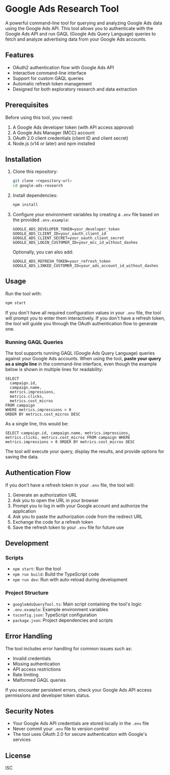 # Google Ads Research Tool

A powerful command-line tool for querying and analyzing Google Ads data using the Google Ads API. This tool allows you to authenticate with the Google Ads API and run GAQL (Google Ads Query Language) queries to fetch and analyze advertising data from your Google Ads accounts.

## Features

-   OAuth2 authentication flow with Google Ads API
-   Interactive command-line interface
-   Support for custom GAQL queries
-   Automatic refresh token management
-   Designed for both exploratory research and data extraction

## Prerequisites

Before using this tool, you need:

1. A Google Ads developer token (with API access approval)
2. A Google Ads Manager (MCC) account
3. OAuth 2.0 client credentials (client ID and client secret)
4. Node.js (v14 or later) and npm installed

## Installation

1. Clone this repository:

    ```bash
    git clone <repository-url>
    cd google-ads-research
    ```

2. Install dependencies:

    ```bash
    npm install
    ```

3. Configure your environment variables by creating a `.env` file based on the provided `.env.example`:

    ```
    GOOGLE_ADS_DEVELOPER_TOKEN=your_developer_token
    GOOGLE_ADS_CLIENT_ID=your_oauth_client_id
    GOOGLE_ADS_CLIENT_SECRET=your_oauth_client_secret
    GOOGLE_ADS_LOGIN_CUSTOMER_ID=your_mcc_id_without_dashes
    ```

    Optionally, you can also add:

    ```
    GOOGLE_ADS_REFRESH_TOKEN=your_refresh_token
    GOOGLE_ADS_LINKED_CUSTOMER_ID=your_ads_account_id_without_dashes
    ```

## Usage

Run the tool with:

```bash
npm start
```

If you don't have all required configuration values in your `.env` file, the tool will prompt you to enter them interactively. If you don't have a refresh token, the tool will guide you through the OAuth authentication flow to generate one.

### Running GAQL Queries

The tool supports running GAQL (Google Ads Query Language) queries against your Google Ads accounts. When using the tool, **paste your query as a single line** in the command-line interface, even though the example below is shown in multiple lines for readability:

```
SELECT
  campaign.id,
  campaign.name,
  metrics.impressions,
  metrics.clicks,
  metrics.cost_micros
FROM campaign
WHERE metrics.impressions > 0
ORDER BY metrics.cost_micros DESC
```

As a single line, this would be:

```
SELECT campaign.id, campaign.name, metrics.impressions, metrics.clicks, metrics.cost_micros FROM campaign WHERE metrics.impressions > 0 ORDER BY metrics.cost_micros DESC
```

The tool will execute your query, display the results, and provide options for saving the data.

## Authentication Flow

If you don't have a refresh token in your `.env` file, the tool will:

1. Generate an authorization URL
2. Ask you to open the URL in your browser
3. Prompt you to log in with your Google account and authorize the application
4. Ask you to paste the authorization code from the redirect URL
5. Exchange the code for a refresh token
6. Save the refresh token to your `.env` file for future use

## Development

### Scripts

-   `npm start`: Run the tool
-   `npm run build`: Build the TypeScript code
-   `npm run dev`: Run with auto-reload during development

### Project Structure

-   `googleAdsQueryTool.ts`: Main script containing the tool's logic
-   `.env.example`: Example environment variables
-   `tsconfig.json`: TypeScript configuration
-   `package.json`: Project dependencies and scripts

## Error Handling

The tool includes error handling for common issues such as:

-   Invalid credentials
-   Missing authentication
-   API access restrictions
-   Rate limiting
-   Malformed GAQL queries

If you encounter persistent errors, check your Google Ads API access permissions and developer token status.

## Security Notes

-   Your Google Ads API credentials are stored locally in the `.env` file
-   Never commit your `.env` file to version control
-   The tool uses OAuth 2.0 for secure authentication with Google's services

## License

ISC

